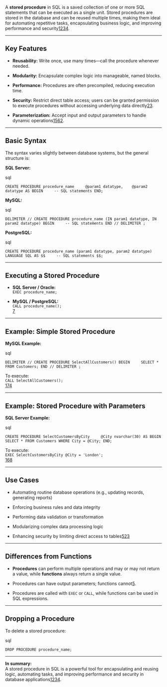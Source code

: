 A **stored procedure** in SQL is a saved collection of one or more SQL statements that can be executed as a single unit. Stored procedures are stored in the database and can be reused multiple times, making them ideal for automating repetitive tasks, encapsulating business logic, and improving performance and security[1](https://www.w3schools.com/sql/sql_stored_procedures.asp)[2](https://www.datacamp.com/tutorial/sql-stored-procedure)[3](https://hightouch.com/sql-dictionary/sql-stored-procedures)[4](https://www.tutorialspoint.com/sql/sql-stored-procedures.htm).

---

## Key Features

- **Reusability:** Write once, use many times—call the procedure whenever needed.
    
- **Modularity:** Encapsulate complex logic into manageable, named blocks.
    
- **Performance:** Procedures are often precompiled, reducing execution time.
    
- **Security:** Restrict direct table access; users can be granted permission to execute procedures without accessing underlying data directly[2](https://www.datacamp.com/tutorial/sql-stored-procedure)[3](https://hightouch.com/sql-dictionary/sql-stored-procedures).
    
- **Parameterization:** Accept input and output parameters to handle dynamic operations[1](https://www.w3schools.com/sql/sql_stored_procedures.asp)[5](https://www.shiksha.com/online-courses/articles/difference-between-procedure-and-function-in-sql-blogId-148707)[6](https://www.mssqltips.com/tutorial/sql-server-stored-procedure-with-parameters/)[2](https://www.datacamp.com/tutorial/sql-stored-procedure).
    

---

## Basic Syntax

The syntax varies slightly between database systems, but the general structure is:

**SQL Server:**

sql

`CREATE PROCEDURE procedure_name     @param1 datatype,    @param2 datatype AS BEGIN     -- SQL statements END;`

**MySQL:**

sql

`DELIMITER // CREATE PROCEDURE procedure_name (IN param1 datatype, IN param2 datatype) BEGIN     -- SQL statements END // DELIMITER ;`

**PostgreSQL:**

sql

`CREATE PROCEDURE procedure_name (param1 datatype, param2 datatype) LANGUAGE SQL AS $$     -- SQL statements $$;`

---

## Executing a Stored Procedure

- **SQL Server / Oracle:**  
    `EXEC procedure_name;`
    
- **MySQL / PostgreSQL:**  
    `CALL procedure_name();`  
    [7](https://www.programiz.com/sql/stored-procedures)
    

---

## Example: Simple Stored Procedure

**MySQL Example:**

sql

`DELIMITER // CREATE PROCEDURE SelectAllCustomers() BEGIN     SELECT * FROM Customers; END // DELIMITER ;`

To execute:  
`CALL SelectAllCustomers();`  
[1](https://www.w3schools.com/sql/sql_stored_procedures.asp)[7](https://www.programiz.com/sql/stored-procedures)[4](https://www.tutorialspoint.com/sql/sql-stored-procedures.htm)

---

## Example: Stored Procedure with Parameters

**SQL Server Example:**

sql

`CREATE PROCEDURE SelectCustomersByCity     @City nvarchar(30) AS BEGIN     SELECT * FROM Customers WHERE City = @City; END;`

To execute:  
`EXEC SelectCustomersByCity @City = 'London';`  
[1](https://www.w3schools.com/sql/sql_stored_procedures.asp)[6](https://www.mssqltips.com/tutorial/sql-server-stored-procedure-with-parameters/)[8](https://www.sqlshack.com/sql-server-stored-procedures-for-beginners/)

---

## Use Cases

- Automating routine database operations (e.g., updating records, generating reports)
    
- Enforcing business rules and data integrity
    
- Performing data validation or transformation
    
- Modularizing complex data processing logic
    
- Enhancing security by limiting direct access to tables[5](https://www.shiksha.com/online-courses/articles/difference-between-procedure-and-function-in-sql-blogId-148707)[2](https://www.datacamp.com/tutorial/sql-stored-procedure)[3](https://hightouch.com/sql-dictionary/sql-stored-procedures)
    

---

## Differences from Functions

- **Procedures** can perform multiple operations and may or may not return a value, while **functions** always return a single value.
    
- Procedures can have output parameters; functions cannot[5](https://www.shiksha.com/online-courses/articles/difference-between-procedure-and-function-in-sql-blogId-148707).
    
- Procedures are called with `EXEC` or `CALL`, while functions can be used in SQL expressions.
    

---

## Dropping a Procedure

To delete a stored procedure:

sql

`DROP PROCEDURE procedure_name;`

---

**In summary:**  
A stored procedure in SQL is a powerful tool for encapsulating and reusing logic, automating tasks, and improving performance and security in database applications[1](https://www.w3schools.com/sql/sql_stored_procedures.asp)[2](https://www.datacamp.com/tutorial/sql-stored-procedure)[3](https://hightouch.com/sql-dictionary/sql-stored-procedures)[4](https://www.tutorialspoint.com/sql/sql-stored-procedures.htm).